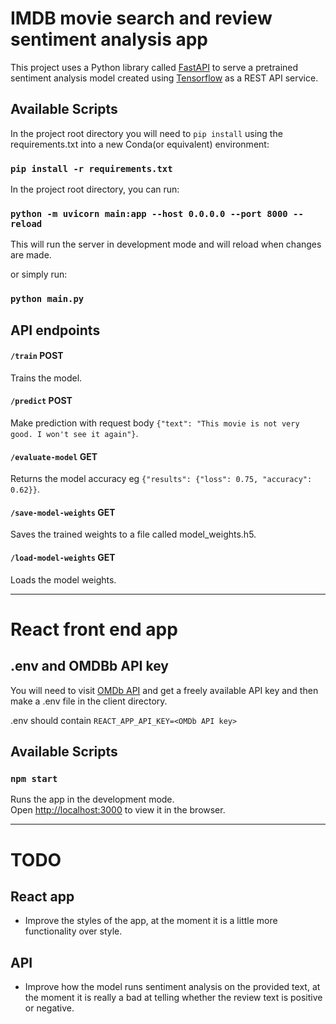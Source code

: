 # IMDB movie search and review sentiment analysis app

This project uses a Python library called [FastAPI](https://fastapi.tiangolo.com/) to serve a pretrained sentiment analysis model created using [Tensorflow](https://www.tensorflow.org/) as a REST API service.

## Available Scripts

In the project root directory you will need to `pip install` using the requirements.txt into a new Conda(or equivalent) environment:

### `pip install -r requirements.txt`

In the project root directory, you can run:

### `python -m uvicorn main:app --host 0.0.0.0 --port 8000 --reload`

This will run the server in development mode and will reload when changes are made.

or simply run:

### `python main.py`

## API endpoints

#### `/train` POST
Trains the model.

#### `/predict` POST
Make prediction with request body `{"text": "This movie is not very good. I won't see it again"}`.

#### `/evaluate-model` GET
Returns the model accuracy eg `{"results": {"loss": 0.75, "accuracy": 0.62}}`.

#### `/save-model-weights` GET
Saves the trained weights to a file called model_weights.h5.

#### `/load-model-weights` GET
Loads the model weights.

___
# React front end app

## .env and OMDBb API key
You will need to visit [OMDb API](https://www.omdbapi.com/) and get a freely available API key and then make a .env file in the client directory.

.env should contain `REACT_APP_API_KEY=<OMDb API key>`

## Available Scripts

### `npm start`

Runs the app in the development mode.\
Open [http://localhost:3000](http://localhost:3000) to view it in the browser.

___
# TODO

## React app

- Improve the styles of the app, at the moment it is a little more functionality over style.

## API

- Improve how the model runs sentiment analysis on the provided text, at the moment it is really a bad at telling whether the review text is positive or negative.
